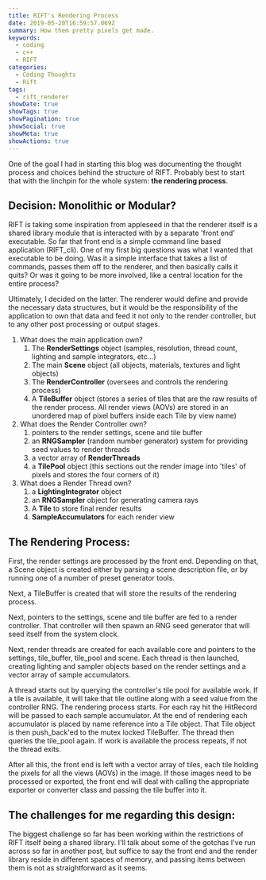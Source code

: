 ```yaml
---
title: RIFT's Rendering Process
date: 2019-05-20T16:59:57.069Z
summary: How them pretty pixels get made.
keywords:
  - coding
  - c++
  - RIFT
categories:
  - Coding Thoughts
  - Rift
tags:
  - rift_renderer
showDate: true
showTags: true
showPagination: true
showSocial: true
showMeta: true
showActions: true
---
```

One of the goal I had in starting this blog was documenting the thought process and choices behind the structure of RIFT.  Probably best to start that with the linchpin for the whole system: **the rendering process**.

## Decision: Monolithic or Modular?

RIFT is taking some inspiration from appleseed in that the renderer itself is a shared library module that is interacted with by a separate 'front end' executable.  So far that front end is a simple command line based application (RIFT_cli).  One of my first big questions was what I wanted that executable to be doing.  Was it a simple interface that takes a list of commands, passes them off to the renderer, and then basically calls it quits?  Or was it going to be more involved, like a central location for the entire process?

Ultimately, I decided on the latter.  The renderer would define and provide the necessary data structures, but it would be the responsibility of the application to own that data and feed it not only to the render controller, but to any other post processing or output stages.

1. What does the main application own?
   1. The **RenderSettings** object (samples, resolution, thread count, lighting and sample integrators, etc...)
   2. The main **Scene** object (all objects, materials, textures and light objects)
   3. The **RenderController** (oversees and controls the rendering process)
   4. A **TileBuffer** object (stores a series of tiles that are the raw results of the render process.  All render views (AOVs) are stored in an unordered map of pixel buffers inside each Tile by view name)
2. What does the Render Controller own?
   1. pointers to the render settings, scene and tile buffer
   2. an **RNGSampler** (random number generator) system for providing seed values to render threads
   3. a vector array of **RenderThreads**
   4. a **TilePool** object (this sections out the render image into 'tiles' of pixels and stores the four corners of it)
3. What does a Render Thread own?
   1. a **LightingIntegrator** object
   2. an **RNGSampler** object for generating camera rays
   3. A **Tile** to store final render results
   4. **SampleAccumulators** for each render view

## The Rendering Process:

First, the render settings are processed by the front end.  Depending on that, a Scene object is created either by parsing a scene description file, or by running one of a number of preset generator tools.

Next, a TileBuffer is created that will store the results of the rendering process.

Next, pointers to the settings, scene and tile buffer are fed to a render controller.  That controller will then spawn an RNG seed generator that will seed itself from the system clock.

Next, render threads are created for each available core and pointers to the settings, tile_buffer, tile_pool and scene.  Each thread is then launched, creating lighting and sampler objects based on the render settings and a vector array of sample accumulators.

A thread starts out by querying the controller's tile pool for available work.  If a tile is available, it will take that tile outline along with a seed value from the controller RNG.  The rendering process starts.  For each ray hit the HitRecord will be passed to each sample accumulator.  At the end of rendering each accumulator is placed by name reference into a Tile object.  That Tile object is then push_back'ed to the mutex locked TileBuffer.  The thread then queries the tile_pool again.  If work is available the process repeats, if not the thread exits.

After all this, the front end is left with a vector array of tiles, each tile holding the pixels for all the views (AOVs) in the image.  If those images need to be processed or exported, the front end will deal with calling the appropriate exporter or converter class and passing the tile buffer into it.

## The challenges for me regarding this design:

The biggest challenge so far has been working within the restrictions of RIFT itself being a shared library.  I'll talk about some of the gotchas I've run across so far in another post, but suffice to say the front end and the render library reside in different spaces of memory, and passing items between them is not as straightforward as it seems.
